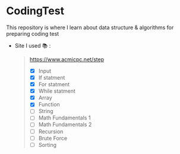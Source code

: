 # CodingTest 
This repository is where I learn about data structure &amp; algorithms for preparing coding test
<br>
 - Site I used 📚 :
   > https://www.acmicpc.net/step
   > - [x] Input
   > - [x] If statment
   > - [x] For statment
   > - [x] While statment
   > - [x] Array
   > - [x] Function
   > - [ ] String
   > - [ ] Math Fundamentals 1
   > - [ ] Math Fundamentals 2
   > - [ ] Recursion
   > - [ ] Brute Force
   > - [ ] Sorting

